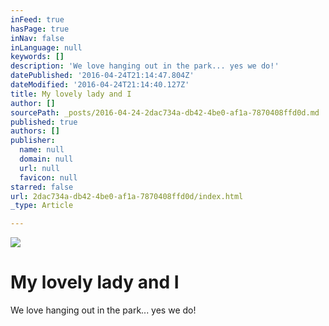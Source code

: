 ```yaml
---
inFeed: true
hasPage: true
inNav: false
inLanguage: null
keywords: []
description: 'We love hanging out in the park... yes we do!'
datePublished: '2016-04-24T21:14:47.804Z'
dateModified: '2016-04-24T21:14:40.127Z'
title: My lovely lady and I
author: []
sourcePath: _posts/2016-04-24-2dac734a-db42-4be0-af1a-7870408ffd0d.md
published: true
authors: []
publisher:
  name: null
  domain: null
  url: null
  favicon: null
starred: false
url: 2dac734a-db42-4be0-af1a-7870408ffd0d/index.html
_type: Article

---
```

![](https://the-grid-user-content.s3-us-west-2.amazonaws.com/57c41c85-d789-4d59-8b56-16120fc814ea.jpg)

# My lovely lady and I

We love hanging out in the park... yes we do!